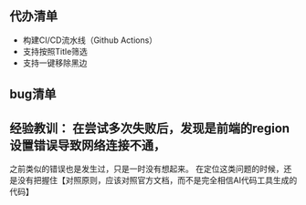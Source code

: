 ## 代办清单

* 构建CI/CD流水线（Github Actions）
* 支持按照Title筛选
* 支持一键移除黑边

## bug清单

## 经验教训： 在尝试多次失败后，发现是前端的region设置错误导致网络连接不通，

之前类似的错误也是发生过，只是一时没有想起来。
在定位这类问题的时候，还是没有把握住【对照原则，应该对照官方文档，而不是完全相信AI代码工具生成的代码】